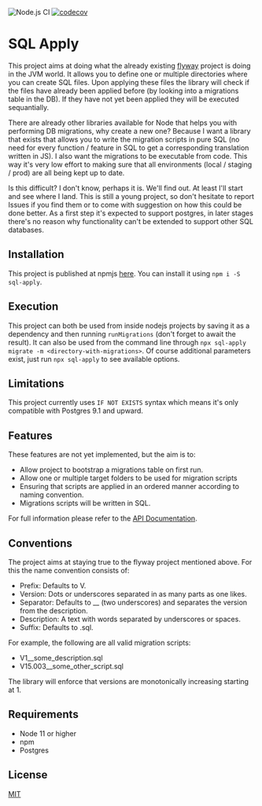 ![Node.js CI](https://github.com/ruffythepirate/sql-apply/workflows/Node.js%20CI/badge.svg)
[![codecov](https://codecov.io/gh/ruffythepirate/sql-apply/branch/master/graph/badge.svg)](https://codecov.io/gh/ruffythepirate/sql-apply)


# SQL Apply

This project aims at doing what the already existing [flyway](https://flywaydb.org/documentation/) project is doing in the JVM world. It allows you to define one or multiple directories where you can create SQL files. Upon applying these files the library will check if the files have already been applied before (by looking into a migrations table in the DB). If they have not yet been applied they will be executed sequantially.

There are already other libraries available for Node that helps you with performing DB migrations, why create a new one? Because I want a library that exists that allows you to write the migration scripts in pure SQL (no need for every function / feature in SQL to get a corresponding translation written in JS). I also want the migrations to be executable from code. This way it's very low effort to making sure that all environments (local / staging / prod) are all being kept up to date.

Is this difficult? I don't know, perhaps it is. We'll find out. At least I'll start and see where I land. This is still a young project, so don't hesitate to report Issues if you find them or to come with suggestion on how this could be done better. As a first step it's expected to support postgres, in later stages there's no reason why functionality can't be extended to support other SQL databases.

## Installation

This project is published at npmjs [here](https://www.npmjs.com/package/sql-apply). You can install it using `npm i -S sql-apply`.

## Execution

This project can both be used from inside nodejs projects by saving it as a dependency and then running `runMigrations` (don't forget to await the result). It can also be used from the command line through `npx sql-apply migrate -m <directory-with-migrations>`. Of course additional parameters exist, just run `npx sql-apply` to see available options.

## Limitations

This project currently uses `IF NOT EXISTS` syntax which means it's only compatible with Postgres 9.1 and upward.

## Features

These features are not yet implemented, but the aim is to:

* Allow project to bootstrap a migrations table on first run.
* Allow one or multiple target folders to be used for migration scripts
* Ensuring that scripts are applied in an ordered manner according to naming convention.
* Migrations scripts will be written in SQL.

For full information please refer to the [API Documentation](https://ruffythepirate.github.io/sql-apply/).

## Conventions

The project aims at staying true to the flyway project mentioned above. For this the name convention consists of:

* Prefix: Defaults to V.
* Version: Dots or underscores separated in as many parts as one likes.
* Separator: Defaults to __ (two underscores) and separates the version from the description.
* Description: A text with words separated by underscores or spaces.
* Suffix: Defaults to .sql.

For example, the following are all valid migration scripts:

* V1__some_description.sql 
* V15.003__some_other_script.sql

The library will enforce that versions are monotonically increasing starting at 1.

## Requirements

* Node 11 or higher
* npm
* Postgres

## License

[MIT](./LICENSE)
